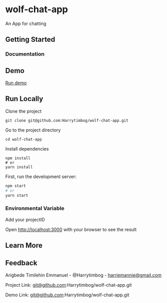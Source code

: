 # wolf-chat-app
An App for chatting

## Getting Started

  ### Documentation    

## Demo

[Run demo](https://hardcore-brattain-2812ca.netlify.app/)

## Run Locally   

Clone the project

``` console
git clone git@github.com:Harrytimbog/wolf-chat-app.git
```

Go to the project directory

``` console
cd wolf-chat-app
```

Install dependencies

``` console
npm install
# or
yarn install
```

First, run the development server:

```bash
npm start
# or
yarn start
```

### Environmental Variable
Add your projectID



Open [http://localhost:3000](http://localhost:3000) with your browser to see the result

## Learn More

## Feedback  

Arigbede Timilehin Emmanuel - @Harrytimbog - harriemannie@gmail.com

Project Link: git@github.com:Harrytimbog/wolf-chat-app.git

Demo Link: git@github.com:Harrytimbog/wolf-chat-app.git
